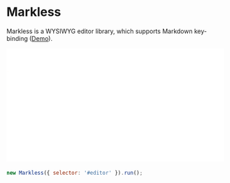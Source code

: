 # Markless
Markless is a WYSIWYG editor library, which supports Markdown key-binding ([Demo](http://r7kamura.github.io/markless/)).

![](/images/screencast.gif)


```js
new Markless({ selector: '#editor' }).run();
```
